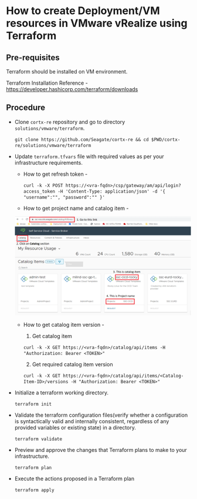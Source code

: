 # How to create Deployment/VM resources in VMware vRealize using Terraform

## Pre-requisites
Terraform should be installed on VM environment.

Terraform Installation Reference - https://developer.hashicorp.com/terraform/downloads

## Procedure
* Clone `cortx-re` repository and go to directory `solutions/vmware/terraform`. 
    
  ```
  git clone https://github.com/Seagate/cortx-re && cd $PWD/cortx-re/solutions/vmware/terraform
  ```
* Update `terraform.tfvars` file with required values as per your infrastructure requirements.
  * How to get refresh token - 
    
    ```
    curl -k -X POST https://<vra-fqdn>/csp/gateway/am/api/login?access_token -H 'Content-Type: application/json' -d '{ "username":"", "password":"" }'
    ```
    
  * How to get project name and catalog item -
    
  ![](vRealize_project_catalog.PNG)
    
  * How to get catalog item version -
    1. Get catalog item
    
    ```
    curl -k -X GET https://<vra-fqdn>/catalog/api/items -H "Authorization: Bearer <TOKEN>"
    ```
    2. Get required catalog item version
    
    ```
    curl -k -X GET https://<vra-fqdn>/catalog/api/items/<Catalog-Item-ID>/versions -H "Authorization: Bearer <TOKEN>"  
    ```
* Initialize a terraform working directory.  

  ```
  terraform init
  ```
* Validate the terraform configuration files(verify whether a configuration is syntactically valid and internally consistent, regardless of any provided variables or existing state) in a directory.

  ```
  terraform validate
  ```
* Preview and approve the changes that Terraform plans to make to your infrastructure.

  ```
  terraform plan
  ```
* Execute the actions proposed in a Terraform plan

  ```
  terraform apply
  ```
